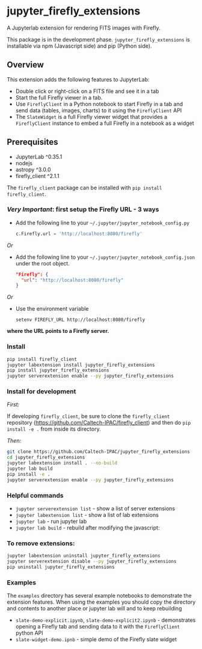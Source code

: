 # jupyter_firefly_extensions

A Jupyterlab extension for rendering FITS images with Firefly.

This package is in the development phase. `jupyter_firefly_extensions` is 
installable via npm (Javascript side) and pip (Python side).


## Overview

This extension adds the following features to JupyterLab:

  - Double click or right-click on a FITS file and see it in a tab
  - Start the full Firefly viewer in a tab.
  - Use `FireflyClient` in a Python notebook to start Firefly in a tab and send data
  (tables, images, charts) to it using the `FireflyClient` API
  - The `SlateWidget` is a full Firefly viewer widget that provides a `FireflyClient` instance to embed a full Firefly in a notebook as a widget



## Prerequisites

* JupyterLab ^0.35.1
* nodejs
* astropy ^3.0.0
* firefly_client ^2.1.1

The `firefly_client` package can be installed with `pip install firefly_client`.

### _Very Important_: first setup the Firefly URL - 3 ways

 * Add the following line to your `~/.jupyter/jupyter_notebook_config.py`

   ```python
   c.Firefly.url = 'http://localhost:8080/firefly'
   ```

_Or_

 * Add the following line to your `~/.jupyter/jupyter_notebook_config.json` under the root object.

   ```json
   "Firefly": {
     "url": "http://localhost:8080/firefly"
   }
   ```

_Or_

 * Use the environment variable

   ```
   setenv FIREFLY_URL http://localhost:8080/firefly
   ```

**where the URL points to a Firefly server.**



### Install

```bash
pip install firefly_client
jupyter labextension install jupyter_firefly_extensions
pip install jupyter_firefly_extensions
jupyter serverextension enable --py jupyter_firefly_extensions
```

### Install for development

_First:_

If developing `firefly_client`, be sure to clone the `firefly_client` repository
(https://github.com/Caltech-IPAC/firefly_client)
and then do `pip install -e .` from inside its directory.

_Then:_
```bash
git clone https://github.com/Caltech-IPAC/jupyter_firefly_extensions
cd jupyter_firefly_extensions
jupyter labextension install . --no-build
jupyter lab build
pip install -e .
jupyter serverextension enable --py jupyter_firefly_extensions
```



### Helpful commands

 - `jupyter serverextension list` - show a list of server extensions
 - `jupyter labextension list` - show a list of lab extensions
 - `jupyter lab` - run jupyter lab
 - `jupyter lab build` - rebuild after modifying the javascript:


### To remove extensions:
```bash
jupyter labextension uninstall jupyter_firefly_extensions
jupyter serverextension disable --py jupyter_firefly_extensions
pip uninstall jupyter_firefly_extensions
```


### Examples
The `examples` directory has several example notebooks to demonstrate the extension features. When using the examples you should copy the directory and contents to another place or jupyter lab will and to keep rebuilding

 - `slate-demo-explicit.ipynb`, `slate-demo-explicit2.ipynb` - demonstrates
    opening a Firefly tab and sending data to it with the `FireflyClient` python API
 - `slate-widget-demo.ipnb` - simple demo of the Firefly slate widget

